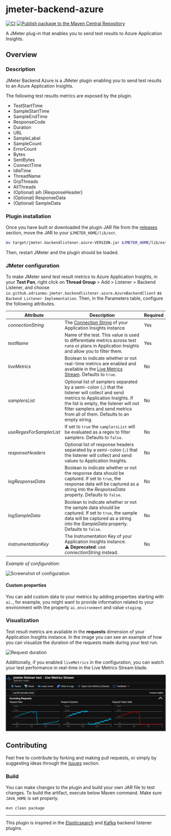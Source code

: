 # jmeter-backend-azure

[![CI](https://github.com/adrianmo/jmeter-backend-azure/actions/workflows/maven.yml/badge.svg)](https://github.com/adrianmo/jmeter-backend-azure/actions/workflows/maven.yml)
[![Publish package to the Maven Central Repository](https://github.com/adrianmo/jmeter-backend-azure/actions/workflows/maven-publish.yml/badge.svg)](https://github.com/adrianmo/jmeter-backend-azure/actions/workflows/maven-publish.yml)

A JMeter plug-in that enables you to send test results to Azure Application Insights.

## Overview

### Description

JMeter Backend Azure is a JMeter plugin enabling you to send test results to an Azure Application Insights.

The following test results metrics are exposed by the plugin.

- TestStartTime
- SampleStartTime
- SampleEndTime
- ResponseCode
- Duration
- URL
- SampleLabel
- SampleCount
- ErrorCount
- Bytes
- SentBytes
- ConnectTime
- IdleTime
- ThreadName
- GrpThreads
- AllThreads
- (Optional) aih.{ResponseHeader}
- (Optional) ResponseData
- (Optional) SampleData

### Plugin installation

Once you have built or downloaded the plugin JAR file from the [releases](https://github.com/adrianmo/jmeter-backend-azure/releases) section,
move the JAR to your `$JMETER_HOME/lib/ext`.

```bash
mv target/jmeter.backendlistener.azure-VERSION.jar $JMETER_HOME/lib/ext/
```

Then, restart JMeter and the plugin should be loaded.

### JMeter configuration

To make JMeter send test result metrics to Azure Application Insights, in your **Test Pan**, right click on
**Thread Group** > Add > Listener > Backend Listener, and choose `io.github.adrianmo.jmeter.backendlistener.azure.AzureBackendClient` as `Backend Listener Implementation`.
Then, in the Parameters table, configure the following attributes.

| Attribute                | Description                                                                                                                                                                                                                                                    | Required |
| ------------------------ | -------------------------------------------------------------------------------------------------------------------------------------------------------------------------------------------------------------------------------------------------------------- | -------- |
| _connectionString_       | The [Connection String](https://docs.microsoft.com/en-us/azure/azure-monitor/app/sdk-connection-string?tabs=java) of your Application Insights instance                                                                                                        | Yes      |
| _testName_               | Name of the test. This value is used to differentiate metrics across test runs or plans in Application Insights and allow you to filter them.                                                                                                                  | Yes      |
| _liveMetrics_            | Boolean to indicate whether or not real-time metrics are enabled and available in the [Live Metrics Stream](https://docs.microsoft.com/en-us/azure/azure-monitor/app/live-stream). Defaults to `true`.                                                         | No       |
| _samplersList_           | Optional list of samplers separated by a semi-colon (`;`) that the listener will collect and send metrics to Application Insights. If the list is empty, the listener will not filter samplers and send metrics from all of them. Defaults to an empty string. | No       |
| _useRegexForSamplerList_ | If set to `true` the `samplersList` will be evaluated as a regex to filter samplers. Defaults to `false`.                                                                                                                                                      | No       |
| _responseHeaders_        | Optional list of response headers separated by a semi-colon (`;`) that the listener will collect and send values to Application Insights.                                                                                                                      | No       |
| _logResponseData_        | Boolean to indicate whether or not the response data should be captured. If set to `true`, the response data will be captured as a string into the _ResponseData_ property. Defaults to `false`.                                                               | No       |
| _logSampleData_          | Boolean to indicate whether or not the sample data should be captured. If set to `true`, the sample data will be captured as a string into the _SampleData_ property. Defaults to `false`.                                                                     | No       |
| _instrumentationKey_     | The Instrumentation Key of your Application Insights instance. <br>⚠️ **Deprecated**: use _connectionString_ instead.                                                                                                                                          | No       |

_Example of configuration:_

![Screenshot of configuration](docs/configuration.jpg 'Screenshot of JMeter configuration')

#### Custom properties

You can add custom data to your metrics by adding properties starting with `ai.`, for example, you might want to provide information related to your environment with the property `ai.environment` and value `staging`.

### Visualization

Test result metrics are available in the **requests** dimension of your Application Insights instance.
In the image you can see an example of how you can visualize the duration of the requests made during your test run.

![Request duration](docs/requestduration.png 'Screenshot of test requests duration')

Additionally, if you enabled `liveMetrics` in the configuration, you can watch your test performance in real-time in the Live Metrics Stream blade.

![Live Metrics Stream](docs/livemetrics.png 'Screenshot of live metrics stream')

## Contributing

Feel free to contribute by forking and making pull requests, or simply by suggesting ideas through the
[Issues](https://github.com/adrianmo/jmeter-backend-azure/issues) section.

### Build

You can make changes to the plugin and build your own JAR file to test changes. To build the artifact,
execute below Maven command. Make sure `JAVA_HOME` is set properly.

```bash
mvn clean package
```

---

This plugin is inspired in the [Elasticsearch](https://github.com/delirius325/jmeter-elasticsearch-backend-listener) and [Kafka](https://github.com/rahulsinghai/jmeter-backend-listener-kafka) backend listener plugins.

